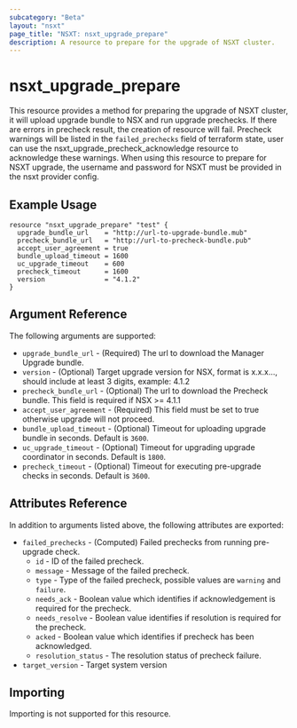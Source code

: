 ```yaml
---
subcategory: "Beta"
layout: "nsxt"
page_title: "NSXT: nsxt_upgrade_prepare"
description: A resource to prepare for the upgrade of NSXT cluster.
---
```


# nsxt_upgrade_prepare

This resource provides a method for preparing the upgrade of NSXT cluster,
it will upload upgrade bundle to NSX and run upgrade prechecks.
If there are errors in precheck result, the creation of resource will fail.
Precheck warnings will be listed in the `failed_prechecks` field of terraform state,
user can use the nsxt_upgrade_precheck_acknowledge resource to acknowledge these
warnings.
When using this resource to prepare for NSXT upgrade, the username and password
for NSXT must be provided in the nsxt provider config.

## Example Usage

```hcl
resource "nsxt_upgrade_prepare" "test" {
  upgrade_bundle_url    = "http://url-to-upgrade-bundle.mub"
  precheck_bundle_url   = "http://url-to-precheck-bundle.pub"
  accept_user_agreement = true
  bundle_upload_timeout = 1600
  uc_upgrade_timeout    = 600
  precheck_timeout      = 1600
  version               = "4.1.2"
}
```

## Argument Reference

The following arguments are supported:

* `upgrade_bundle_url` - (Required) The url to download the Manager Upgrade bundle.
* `version` - (Optional) Target upgrade version for NSX, format is x.x.x..., should include at least 3 digits, example: 4.1.2
* `precheck_bundle_url` - (Optional) The url to download the Precheck bundle. This field is required if NSX >= 4.1.1
* `accept_user_agreement` - (Required) This field must be set to true otherwise upgrade will not proceed.
* `bundle_upload_timeout` - (Optional) Timeout for uploading upgrade bundle in seconds. Default is `3600`.
* `uc_upgrade_timeout` - (Optional) Timeout for upgrading upgrade coordinator in seconds. Default is `1800`.
* `precheck_timeout` - (Optional) Timeout for executing pre-upgrade checks in seconds. Default is `3600`.

## Attributes Reference

In addition to arguments listed above, the following attributes are exported:

* `failed_prechecks` - (Computed) Failed prechecks from running pre-upgrade check.
  * `id` - ID of the failed precheck.
  * `message` - Message of the failed precheck.
  * `type` - Type of the failed precheck, possible values are `warning` and `failure`.
  * `needs_ack` - Boolean value which identifies if acknowledgement is required for the precheck.
  * `needs_resolve` - Boolean value identifies if resolution is required for the precheck.
  * `acked` - Boolean value which identifies if precheck has been acknowledged.
  * `resolution_status` - The resolution status of precheck failure.
* `target_version` - Target system version

## Importing

Importing is not supported for this resource.
